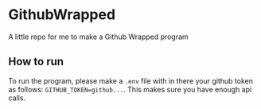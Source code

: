 # GithubWrapped
A little repo for me to make a Github Wrapped program

## How to run
To run the program, please make a `.env` file with in there your github token as follows: `GITHUB_TOKEN=github...`. This makes sure you have enough api calls.